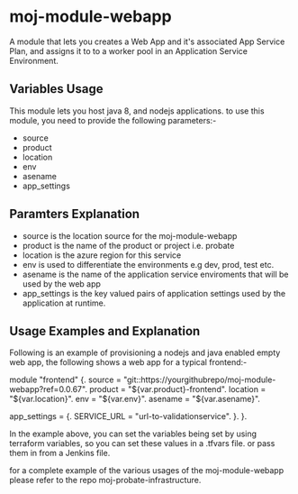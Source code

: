 # moj-module-webapp
A module that lets you creates a Web App and it's associated App Service Plan, and assigns it to to a worker pool in an Application Service Environment.

## Variables Usage
This module lets you host java 8, and nodejs applications. to use this module, you need to provide the following parameters:-

-	source
-	product
-	location
- 	env
- 	asename
-	app_settings

## Paramters Explanation

-	source is the location source for the moj-module-webapp
- 	product is the name of the product or project i.e. probate
-	location is the azure region for this service
-	env is used to differentiate the environments e.g dev, prod, test etc.
-	asename is the name of the application service enviroments that will be used by the web app
-	app_settings is the key valued pairs of application settings used by the application at runtime.

## Usage Examples and Explanation

Following is an example of provisioning a nodejs and java enabled empty web app, the following shows a web app for a typical frontend:-

module "frontend" {. 
  source   = "git::https://yourgithubrepo/moj-module-webapp?ref=0.0.67". 
  product  = "${var.product}-frontend". 
  location = "${var.location}". 
  env      = "${var.env}". 
  asename  = "${var.asename}". 
  
  app_settings = {. 
    SERVICE_URL  = "url-to-validationservice". 
  }. 
}. 

In the example above, you can set the variables being set by using terraform variables, so you can set these values in a .tfvars file.
or pass them in from a Jenkins file.

for a complete example of the various usages of the moj-module-webapp please refer to the repo moj-probate-infrastructure.



